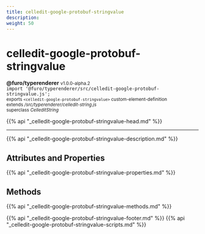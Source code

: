 ```yaml
---
title: celledit-google-protobuf-stringvalue
description: 
weight: 50
---
```


# celledit-google-protobuf-stringvalue
**@furo/typerenderer** <small>v1.0.0-alpha.2</small>
<br>`import '@furo/typerenderer/src/celledit-google-protobuf-stringvalue.js';`<small>
<br>exports `<celledit-google-protobuf-stringvalue>` custom-element-definition
<br>extends */src/typerenderer/celledit-string.js*
<br>superclass *CelleditString*</small>

{{% api "_celledit-google-protobuf-stringvalue-head.md" %}}

****



{{% api "_celledit-google-protobuf-stringvalue-description.md" %}}


## Attributes and Properties
{{% api "_celledit-google-protobuf-stringvalue-properties.md" %}}



## Methods
{{% api "_celledit-google-protobuf-stringvalue-methods.md" %}}





{{% api "_celledit-google-protobuf-stringvalue-footer.md" %}}
{{% api "_celledit-google-protobuf-stringvalue-scripts.md" %}}
